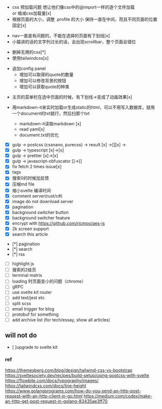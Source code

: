 + css 预加载问题
想让他们像css中的@import一样的逐个文件加载\
or
缩减css加载量[x]
+ 根据页面的大小，调整 .profile 的大小
保持一直在中间，而且不同页面的位置固定[x]
- nav一直是有问题的，不能在选择的页面有下划线[x]
- 小猫讲的话的文字列过长的话，会出现scrollbar，整个页面会错位
+ 删掉无用的css[*]
+ 使用tailwindcss[x]
- 追加config panel
  - 增加可以取得的quote的数量
  - 增加可以修改背景的按钮
  - 增加可以获取quote的种类
+ 主页的菜单栏在选中页面的时候，有下划线->变成了动画效果[x]

+ 用markdown-it来实时加载or生成static的html，可以不用写入数据库，就用一个document的txt就行，然后扫那个txt
  - markdown-it读取markdown [x]
  - read yaml[x]
  - document.txt的优化 

+ [x] gulp -> postcss (cssnano, purecss)  -> result [x] ->[][x] ->
+ [x] gulp -> typescript [x]->[x]
+ [x] gulp -> prettier [x]->[x]
+ [x] gulp -> javascript-obfuscator []->[]
+ [x] fix fetch 2 times issue[x]
+ [x] tags
+ [x] 搜索0的时候加反馈
+ [x] 压缩md file
+ [x] 缩小svelte 编译时间
+ [x] comment server(rust/c#)
+ [x] image do not download server
+ [x] pagination
+ [x] background switcher button 
+ [x] background switcher feature
+ [x] encrypt with https://github.com/ricmoo/aes-js
+ [x] 2k screen support
+ [x] search this article
+ [*] pagination
+ [*] search
+ [*] rss
+ [ ] highlight js
+ [ ] 搜索的2级页
+ [ ] terminal matrix
+ [ ] loading 时页面变小的问题（chrome）
+ [ ] gRPC
+ [ ] use svelte kit router
+ [ ] add test/jest etc
+ [ ] split scss
+ [ ] email trigger for blog
+ [ ] protobuf for something
+ [ ] add archive list (for tech/essay, show all articles)

## will not do
+ [ ]upgrade to svelte kit

### ref
https://themesberg.com/blog/design/tailwind-css-vs-bootstrap
https://sveltesociety.dev/recipes/build-setup/using-postcss-with-svelte
https://flowbite.com/docs/typography/images/
https://tailwindcss.com/docs/line-height
https://www.golangprograms.com/how-do-you-send-an-http-post-request-with-an-http-client-in-go.html
https://medium.com/codex/make-an-http-get-post-request-in-golang-83435ae3ff70